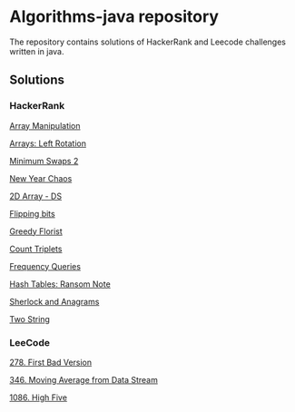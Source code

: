 # Algorithms-java repository

The repository contains solutions of HackerRank and Leecode challenges
written in java.

## Solutions

### HackerRank

[Array Manipulation](src/test/java/hackerrank/arrays/CrushTest.java)

[Arrays: Left Rotation](src/test/java/hackerrank/arrays/LeftRotationTest.java)

[Minimum Swaps 2](src/test/java/hackerrank/arrays/MinimumSwaps2Test.java)

[New Year Chaos](src/test/java/hackerrank/arrays/NewYearChaosTest.java)

[2D Array - DS](src/test/java/hackerrank/arrays/TwoDArrayTest.java)

[Flipping bits](src/test/java/hackerrank/flippingBits/FlippingBitsTest.java)

[Greedy Florist](src/test/java/hackerrank/greedyAlgorithms/GreedyFloristTest.java)

[Count Triplets](src/test/java/hackerrank/hashMaps/CountTripletsTest.java)

[Frequency Queries](src/test/java/hackerrank/hashMaps/FrequencyQueriesTest.java)

[Hash Tables: Ransom Note](src/test/java/hackerrank/hashMaps/RansomNoteTest.java)

[Sherlock and Anagrams](https://www.hackerrank.com/challenges/sherlock-and-anagrams/problem)

[Two String](src/test/java/hackerrank/hashMaps/TwoStringsTest.java)

### LeeCode

[278. First Bad Version](src/test/java/leecode/FirstBadVersionTest.java)

[346. Moving Average from Data Stream](src/test/java/leecode/MovingAverageDataStreamTest.java)

[1086. High Five](src/test/java/leecode/HighFiveTest.java)